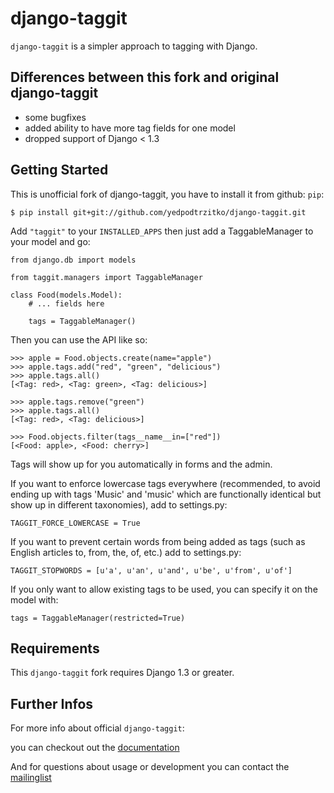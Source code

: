 django-taggit
=============

``django-taggit`` is a simpler approach to tagging with Django.


Differences between this fork and original django-taggit
--------------------------------------------------------

* some bugfixes
* added ability to have more tag fields for one model
* dropped support of Django < 1.3


Getting Started
---------------

This is unofficial fork of django-taggit, you have to install it from github:
``pip``:

    $ pip install git+git://github.com/yedpodtrzitko/django-taggit.git

Add ``"taggit"`` to your
``INSTALLED_APPS`` then just add a TaggableManager to your model and go:

    from django.db import models

    from taggit.managers import TaggableManager

    class Food(models.Model):
        # ... fields here

        tags = TaggableManager()

Then you can use the API like so:

    >>> apple = Food.objects.create(name="apple")
    >>> apple.tags.add("red", "green", "delicious")
    >>> apple.tags.all()
    [<Tag: red>, <Tag: green>, <Tag: delicious>]
    
    >>> apple.tags.remove("green")
    >>> apple.tags.all()
    [<Tag: red>, <Tag: delicious>]
    
    >>> Food.objects.filter(tags__name__in=["red"])
    [<Food: apple>, <Food: cherry>]

Tags will show up for you automatically in forms and the admin.

If you want to enforce lowercase tags everywhere (recommended, to avoid
ending up with tags 'Music' and 'music' which are functionally identical
but show up in different taxonomies), add to settings.py:

``TAGGIT_FORCE_LOWERCASE = True``

If you want to prevent certain words from being added as tags (such as
English articles to, from, the, of, etc.) add to settings.py:

``TAGGIT_STOPWORDS = [u'a', u'an', u'and', u'be', u'from', u'of']``

If you only want to allow existing tags to be used, you can specify it on the
model with:

    tags = TaggableManager(restricted=True)

Requirements
------------

This ``django-taggit`` fork requires Django 1.3 or greater.


Further Infos
-------------

For more info about official ``django-taggit``:

you can checkout out the
[documentation](http://readthedocs.org/docs/django-taggit/en/latest/)

And for questions about usage or development you can contact
the [mailinglist](http://groups.google.com/group/django-taggit)
